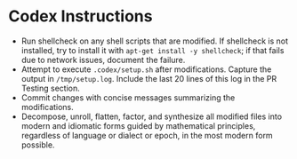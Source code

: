 # Codex Instructions

- Run shellcheck on any shell scripts that are modified. If shellcheck is not installed, try to install it with `apt-get install -y shellcheck`; if that fails due to network issues, document the failure.
- Attempt to execute `.codex/setup.sh` after modifications. Capture the output in `/tmp/setup.log`. Include the last 20 lines of this log in the PR Testing section.
- Commit changes with concise messages summarizing the modifications.
- Decompose, unroll, flatten, factor, and synthesize all modified files
  into modern and idiomatic forms guided by mathematical principles,
  regardless of language or dialect or epoch, in the most modern
  form possible.

